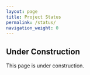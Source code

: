 ```yaml
---
layout: page
title: Project Status
permalink: /status/
navigation_weight: 0
---
```


## Under Construction

This page is under construction.
